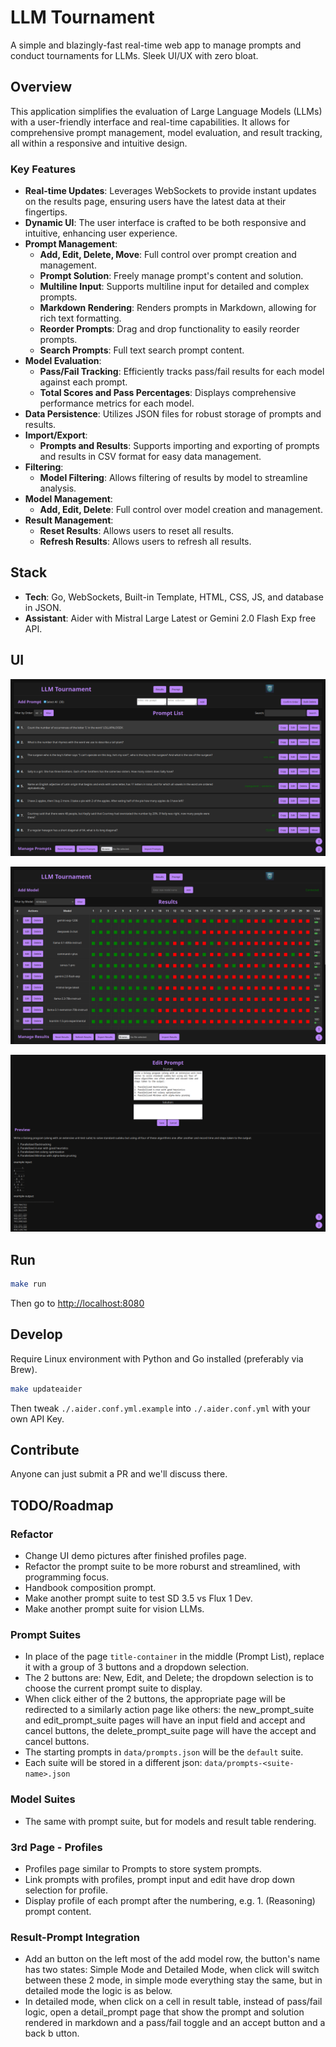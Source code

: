 # LLM Tournament

A simple and blazingly-fast real-time web app to manage prompts and conduct tournaments for LLMs. Sleek UI/UX with zero bloat.

## Overview

This application simplifies the evaluation of Large Language Models (LLMs) with a user-friendly interface and real-time capabilities. It allows for comprehensive prompt management, model evaluation, and result tracking, all within a responsive and intuitive design.

### Key Features

- **Real-time Updates**: Leverages WebSockets to provide instant updates on the results page, ensuring users have the latest data at their fingertips.
- **Dynamic UI**: The user interface is crafted to be both responsive and intuitive, enhancing user experience.
- **Prompt Management**:
  - **Add, Edit, Delete, Move**: Full control over prompt creation and management.
  - **Prompt Solution**: Freely manage prompt's content and solution.
  - **Multiline Input**: Supports multiline input for detailed and complex prompts.
  - **Markdown Rendering**: Renders prompts in Markdown, allowing for rich text formatting.
  - **Reorder Prompts**: Drag and drop functionality to easily reorder prompts.
  - **Search Prompts**: Full text search prompt content.
- **Model Evaluation**:
  - **Pass/Fail Tracking**: Efficiently tracks pass/fail results for each model against each prompt.
  - **Total Scores and Pass Percentages**: Displays comprehensive performance metrics for each model.
- **Data Persistence**: Utilizes JSON files for robust storage of prompts and results.
- **Import/Export**:
  - **Prompts and Results**: Supports importing and exporting of prompts and results in CSV format for easy data management.
- **Filtering**:
  - **Model Filtering**: Allows filtering of results by model to streamline analysis.
- **Model Management**:
  - **Add, Edit, Delete**: Full control over model creation and management.
- **Result Management**:
  - **Reset Results**: Allows users to reset all results.
  - **Refresh Results**: Allows users to refresh all results.

## Stack

- **Tech**: Go, WebSockets, Built-in Template, HTML, CSS, JS, and database in JSON.
- **Assistant**: Aider with Mistral Large Latest or Gemini 2.0 Flash Exp free API.

## UI

![prompt-manager-page](./assets/ui-prompt-manager.png)

![result-page](./assets/ui-result-page.png)

![prompt-edit-page](./assets/ui-prompt-edit.png)

## Run

```bash
make run
```

Then go to <http://localhost:8080>

## Develop

Require Linux environment with Python and Go installed (preferably via Brew).

```bash
make updateaider
```

Then tweak `./.aider.conf.yml.example` into `./.aider.conf.yml` with your own API Key.

## Contribute

Anyone can just submit a PR and we'll discuss there.

## TODO/Roadmap

### Refactor

- Change UI demo pictures after finished profiles page.
- Refactor the prompt suite to be more roburst and streamlined, with programming focus.
- Handbook composition prompt.
- Make another prompt suite to test SD 3.5 vs Flux 1 Dev.
- Make another prompt suite for vision LLMs.

### Prompt Suites

- In place of the page `title-container` in the middle (Prompt List), replace it with a group of 3 buttons and a dropdown selection.
- The 2 buttons are: New, Edit, and Delete; the dropdown selection is to choose the current prompt suite to display.
- When click either of the 2 buttons, the appropriate page will be redirected to a similarly action page like others: the new_prompt_suite and edit_prompt_suite pages will have an input field and accept and cancel buttons, the delete_prompt_suite page will have the accept and cancel buttons.
- The starting prompts in `data/prompts.json` will be the `default` suite.
- Each suite will be stored in a different json: `data/prompts-<suite-name>.json`

### Model Suites

- The same with prompt suite, but for models and result table rendering.

### 3rd Page - Profiles

- Profiles page similar to Prompts to store system prompts.
- Link prompts with profiles, prompt input and edit have drop down selection for profile.
- Display profile of each prompt after the numbering, e.g. 1. (Reasoning) prompt content.

### Result-Prompt Integration

- Add an button on the left most of the add model row, the button's name has two states: Simple Mode and Detailed Mode, when click will switch between these 2 mode, in simple mode everything stay the same, but in detailed mode the logic is as below.
- In detailed mode, when click on a cell in result table, instead of pass/fail logic, open a detail_prompt page that show the prompt and solution rendered in markdown and a pass/fail toggle and an accept button and a back b utton.
